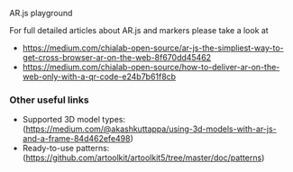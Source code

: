 AR.js playground

For full detailed articles about AR.js and markers please take a look at 

* https://medium.com/chialab-open-source/ar-js-the-simpliest-way-to-get-cross-browser-ar-on-the-web-8f670dd45462
* https://medium.com/chialab-open-source/how-to-deliver-ar-on-the-web-only-with-a-qr-code-e24b7b61f8cb

### Other useful links

- Supported 3D model types: (https://medium.com/@akashkuttappa/using-3d-models-with-ar-js-and-a-frame-84d462efe498)
- Ready-to-use patterns: (https://github.com/artoolkit/artoolkit5/tree/master/doc/patterns)

